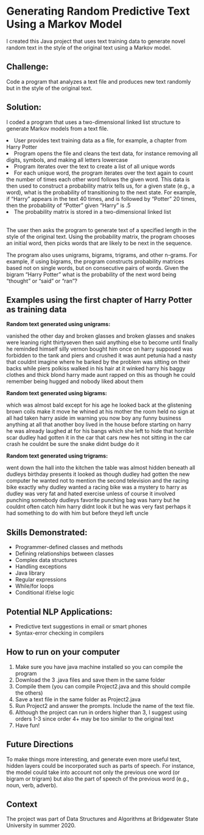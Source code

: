 # Generating Random Predictive Text Using a Markov Model
I created this Java project that uses text training data to generate novel random text in the style of the original text using a Markov model.

<!DOCTYPE html>
<html lang="en" data-color-mode="auto" data-light-theme="light" data-dark-theme="dark">

<body>
  <h2>Challenge:</h2>
  		<p>Code a program that analyzes a text file and produces new text randomly but in the style of the original text.</p>
  <h2>Solution:</h2>
    <p>I coded a program that uses a two-dimensional linked list structure to generate Markov models from a text file.</p>
  			<ol></ol>
          <li>User provides text training data as a file, for example, a chapter from Harry Potter</li>
          <li>Program opens the file and cleans the text data, for instance removing all digits, symbols, and making all letters lowercase</li>
          <li>Program iterates over the text to create a list of all unique words</li>
          <li>For each unique word, the program iterates over the text again to count the number of times each other word follows the given word. This data is then used to construct a probability matrix tells us, for a given state (e.g., a word), what is the probability of transitioning to the next state. For example, if “Harry” appears in the text 40 times, and is followed by “Potter” 20 times, then the probability of “Potter” given “Harry” is .5</li>
          <li>The probability matrix is stored in a two-dimensional linked list</li>
  			<br>
        <p>The user then asks the program to generate text of a specified length in the style of the original text.  Using the probability matrix, the program chooses an initial word, then picks words that are likely to be next in the sequence.</p>
        <p>The program also uses unigrams, bigrams, trigrams, and other n-grams. For example, if using bigrams, the program constructs probability matrices based not on single words, but on consecutive pairs of words. Given the bigram “Harry Potter” what is the probability of the next word being “thought” or “said” or “ran”? </p>

  <h2>Examples using the first chapter of Harry Potter as training data</h2>
  <p><b></strong>Random text generated using unigrams:</b></p>
  <p>vanished the other day and broken glasses and broken glasses and snakes were leaning right thirtyseven then said anything else to become until finally he reminded himself silly vernon bought him once on harry supposed was forbidden to the tank and piers and crushed it was aunt petunia had a nasty that couldnt imagine where he barked by the problem was sitting on their backs while piers polkiss walked in his hair at it winked harry his baggy clothes and thick blond harry made aunt rapped on this as though he could remember being hugged and nobody liked about them</p>
  <p><b></strong>Random text generated using bigrams:</b></p>
  <p>which was almost bald except for his age he looked back at the glistening brown coils make it move he whined at his mother the room held no sign at all had taken harry aside im warning you now boy any funny business anything at all that another boy lived in the house before starting on harry he was already laughed at for his bangs which she left to hide that horrible scar dudley had gotten it in the car that cars new hes not sitting in the car crash he couldnt be sure the snake didnt budge do it</p>
  <p><b></strong>Random text generated using trigrams:</b></p>
  <p>went down the hall into the kitchen the table was almost hidden beneath all dudleys birthday presents it looked as though dudley had gotten the new computer he wanted not to mention the second television and the racing bike exactly why dudley wanted a racing bike was a mystery to harry as dudley was very fat and hated exercise unless of course it involved punching somebody dudleys favorite punching bag was harry but he couldnt often catch him harry didnt look it but he was very fast perhaps it had something to do with him but before theyd left uncle</p>
  
   <h2>Skills Demonstrated:</h2>
  			<ul>
  				<li>Programmer-defined classes and methods</li>
  				<li>Defining relationships between classes</li>
  				<li>Complex data structures</li>
  				<li>Handling exceptions</li>
  				<li>Java library</li>
  				<li>Regular expressions</li>
  				<li>While/for loops</li>
  				<li>Conditional if/else logic</li>
  			</ul>
  <h2>Potential NLP Applications:</h2>
  				<ul>
  					<li>Predictive text suggestions in email or smart phones</li>
  					<li>Syntax-error checking in compilers</li>
  				</ul>
    <h2>How to run on your computer</h2>
      <ol>
        <li>Make sure you have java machine installed so you can compile the program</li>
        <li>Download the 3 .java files and save them in the same folder</li>
        <li>Compile them (you can compile Project2.java and this should compile the others)</li>
        <li>Save a text file in the same folder as Project2.java</li>
        <li>Run Project2 and answer the prompts. Include the name of the text file.</li>
        <li>Although the project can run in orders higher than 3, I suggest using orders 1-3 since order 4+ may be too similar to the original text</li>
        <li>Have fun!</li>
  </ol>
      <h2>Future Directions</h2>
      <p>To make things more interesting, and generate even more useful text, hidden layers could be incorporated such as parts of speech. For instance, the model could take into account not only the previous one word (or bigram or trigram) but also the part of speech of the previous word (e.g., noun, verb, adverb).</p>
<h2>Context</h2>
  <p>The project was part of Data Structures and Algorithms at Bridgewater State University in summer 2020. </p>
</body>
</html> 
